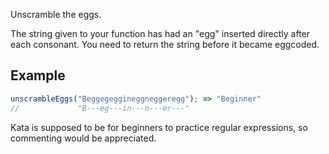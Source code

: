 Unscramble the eggs.

The string given to your function has had an "egg" inserted directly after each consonant.  You need to return the string before it became eggcoded.

## Example

```js
unscrambleEggs("Beggegeggineggneggeregg"); => "Beginner"
//             "B---eg---in---n---er---"
```

Kata is supposed to be for beginners to practice regular expressions, so commenting would be appreciated.